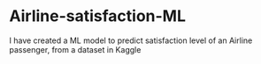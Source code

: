 # Airline-satisfaction-ML
I have created a ML model to predict satisfaction level of an Airline passenger, from a dataset in Kaggle
